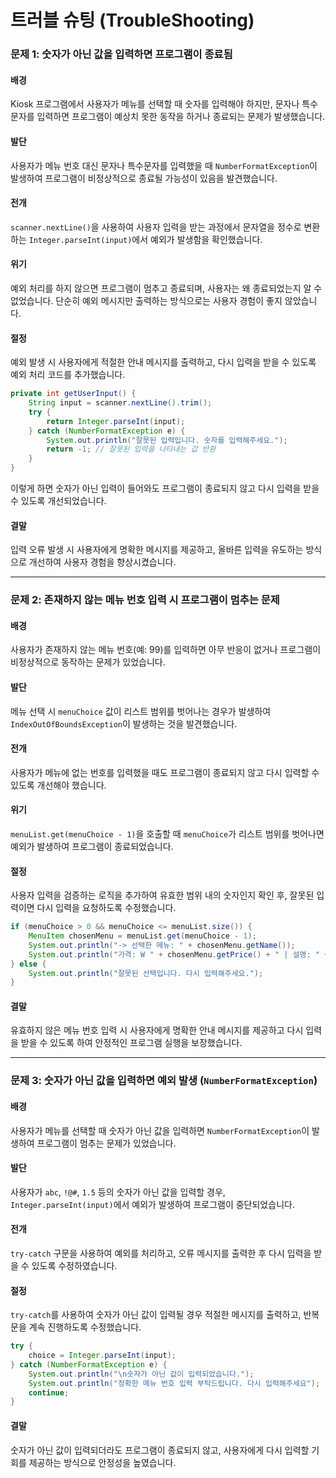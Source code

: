 

# 트러블 슈팅 (TroubleShooting)

### 문제 1: 숫자가 아닌 값을 입력하면 프로그램이 종료됨

#### 배경
Kiosk 프로그램에서 사용자가 메뉴를 선택할 때 숫자를 입력해야 하지만, 문자나 특수문자를 입력하면 프로그램이 예상치 못한 동작을 하거나 종료되는 문제가 발생했습니다.

#### 발단
사용자가 메뉴 번호 대신 문자나 특수문자를 입력했을 때 `NumberFormatException`이 발생하여 프로그램이 비정상적으로 종료될 가능성이 있음을 발견했습니다.

#### 전개
`scanner.nextLine()`을 사용하여 사용자 입력을 받는 과정에서 문자열을 정수로 변환하는 `Integer.parseInt(input)`에서 예외가 발생함을 확인했습니다.

#### 위기
예외 처리를 하지 않으면 프로그램이 멈추고 종료되며, 사용자는 왜 종료되었는지 알 수 없었습니다. 단순히 예외 메시지만 출력하는 방식으로는 사용자 경험이 좋지 않았습니다.

#### 절정
예외 발생 시 사용자에게 적절한 안내 메시지를 출력하고, 다시 입력을 받을 수 있도록 예외 처리 코드를 추가했습니다.
```java
private int getUserInput() {
    String input = scanner.nextLine().trim();
    try {
        return Integer.parseInt(input);
    } catch (NumberFormatException e) {
        System.out.println("잘못된 입력입니다. 숫자를 입력해주세요.");
        return -1; // 잘못된 입력을 나타내는 값 반환
    }
}
```
이렇게 하면 숫자가 아닌 입력이 들어와도 프로그램이 종료되지 않고 다시 입력을 받을 수 있도록 개선되었습니다.

#### 결말
입력 오류 발생 시 사용자에게 명확한 메시지를 제공하고, 올바른 입력을 유도하는 방식으로 개선하여 사용자 경험을 향상시켰습니다.

---

### 문제 2: 존재하지 않는 메뉴 번호 입력 시 프로그램이 멈추는 문제

#### 배경
사용자가 존재하지 않는 메뉴 번호(예: 99)를 입력하면 아무 반응이 없거나 프로그램이 비정상적으로 동작하는 문제가 있었습니다.

#### 발단
메뉴 선택 시 `menuChoice` 값이 리스트 범위를 벗어나는 경우가 발생하여 `IndexOutOfBoundsException`이 발생하는 것을 발견했습니다.

#### 전개
사용자가 메뉴에 없는 번호를 입력했을 때도 프로그램이 종료되지 않고 다시 입력할 수 있도록 개선해야 했습니다.

#### 위기
`menuList.get(menuChoice - 1)`을 호출할 때 `menuChoice`가 리스트 범위를 벗어나면 예외가 발생하여 프로그램이 종료되었습니다.

#### 절정
사용자 입력을 검증하는 로직을 추가하여 유효한 범위 내의 숫자인지 확인 후, 잘못된 입력이면 다시 입력을 요청하도록 수정했습니다.
```java
if (menuChoice > 0 && menuChoice <= menuList.size()) {
    MenuItem chosenMenu = menuList.get(menuChoice - 1);
    System.out.println("-> 선택한 메뉴: " + chosenMenu.getName());
    System.out.println("가격: W " + chosenMenu.getPrice() + " | 설명: " + chosenMenu.getDescription());
} else {
    System.out.println("잘못된 선택입니다. 다시 입력해주세요.");
}
```

#### 결말
유효하지 않은 메뉴 번호 입력 시 사용자에게 명확한 안내 메시지를 제공하고 다시 입력을 받을 수 있도록 하여 안정적인 프로그램 실행을 보장했습니다.

---

### 문제 3: 숫자가 아닌 값을 입력하면 예외 발생 (`NumberFormatException`)

#### 배경
사용자가 메뉴를 선택할 때 숫자가 아닌 값을 입력하면 `NumberFormatException`이 발생하여 프로그램이 멈추는 문제가 있었습니다.

#### 발단
사용자가 `abc`, `!@#`, `1.5` 등의 숫자가 아닌 값을 입력할 경우, `Integer.parseInt(input)`에서 예외가 발생하여 프로그램이 중단되었습니다.

#### 전개
`try-catch` 구문을 사용하여 예외를 처리하고, 오류 메시지를 출력한 후 다시 입력을 받을 수 있도록 수정하였습니다.

#### 절정
`try-catch`를 사용하여 숫자가 아닌 값이 입력될 경우 적절한 메시지를 출력하고, 반복문을 계속 진행하도록 수정했습니다.
```java
try {
    choice = Integer.parseInt(input);
} catch (NumberFormatException e) {
    System.out.println("\n숫자가 아닌 값이 입력되었습니다.");
    System.out.println("정확한 메뉴 번호 입력 부탁드립니다. 다시 입력해주세요");
    continue;
}
```

#### 결말
숫자가 아닌 값이 입력되더라도 프로그램이 종료되지 않고, 사용자에게 다시 입력할 기회를 제공하는 방식으로 안정성을 높였습니다.

